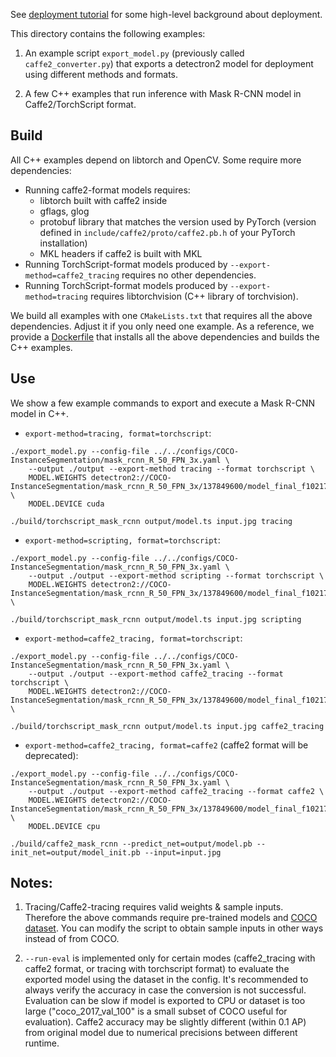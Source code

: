 See [deployment tutorial](https://detectron2.readthedocs.io/tutorials/deployment.html)
for some high-level background about deployment.

This directory contains the following examples:

1. An example script `export_model.py` (previously called `caffe2_converter.py`)
   that exports a detectron2 model for deployment using different methods and formats.

2. A few C++ examples that run inference with Mask R-CNN model in Caffe2/TorchScript format.

## Build
All C++ examples depend on libtorch and OpenCV. Some require more dependencies:

* Running caffe2-format models requires:
  * libtorch built with caffe2 inside
  * gflags, glog
  * protobuf library that matches the version used by PyTorch (version defined in `include/caffe2/proto/caffe2.pb.h` of your PyTorch installation)
  * MKL headers if caffe2 is built with MKL
* Running TorchScript-format models produced by `--export-method=caffe2_tracing` requires no other dependencies.
* Running TorchScript-format models produced by `--export-method=tracing` requires libtorchvision (C++ library of torchvision).

We build all examples with one `CMakeLists.txt` that requires all the above dependencies.
Adjust it if you only need one example.
As a reference,
we provide a [Dockerfile](../../docker/deploy.Dockerfile) that
installs all the above dependencies and builds the C++ examples.

## Use

We show a few example commands to export and execute a Mask R-CNN model in C++.

* `export-method=tracing, format=torchscript`:
```
./export_model.py --config-file ../../configs/COCO-InstanceSegmentation/mask_rcnn_R_50_FPN_3x.yaml \
    --output ./output --export-method tracing --format torchscript \
    MODEL.WEIGHTS detectron2://COCO-InstanceSegmentation/mask_rcnn_R_50_FPN_3x/137849600/model_final_f10217.pkl \
    MODEL.DEVICE cuda

./build/torchscript_mask_rcnn output/model.ts input.jpg tracing
```

* `export-method=scripting, format=torchscript`:
```
./export_model.py --config-file ../../configs/COCO-InstanceSegmentation/mask_rcnn_R_50_FPN_3x.yaml \
    --output ./output --export-method scripting --format torchscript \
    MODEL.WEIGHTS detectron2://COCO-InstanceSegmentation/mask_rcnn_R_50_FPN_3x/137849600/model_final_f10217.pkl \

./build/torchscript_mask_rcnn output/model.ts input.jpg scripting
```

* `export-method=caffe2_tracing, format=torchscript`:

```
./export_model.py --config-file ../../configs/COCO-InstanceSegmentation/mask_rcnn_R_50_FPN_3x.yaml \
    --output ./output --export-method caffe2_tracing --format torchscript \
    MODEL.WEIGHTS detectron2://COCO-InstanceSegmentation/mask_rcnn_R_50_FPN_3x/137849600/model_final_f10217.pkl \

./build/torchscript_mask_rcnn output/model.ts input.jpg caffe2_tracing
```


* `export-method=caffe2_tracing, format=caffe2` (caffe2 format will be deprecated):
```
./export_model.py --config-file ../../configs/COCO-InstanceSegmentation/mask_rcnn_R_50_FPN_3x.yaml \
    --output ./output --export-method caffe2_tracing --format caffe2 \
    MODEL.WEIGHTS detectron2://COCO-InstanceSegmentation/mask_rcnn_R_50_FPN_3x/137849600/model_final_f10217.pkl \
    MODEL.DEVICE cpu

./build/caffe2_mask_rcnn --predict_net=output/model.pb --init_net=output/model_init.pb --input=input.jpg
```


## Notes:

1. Tracing/Caffe2-tracing requires valid weights & sample inputs.
   Therefore the above commands require pre-trained models and [COCO dataset](https://detectron2.readthedocs.io/tutorials/builtin_datasets.html).
   You can modify the script to obtain sample inputs in other ways instead of from COCO.

2. `--run-eval` is implemented only for certain modes
   (caffe2_tracing with caffe2 format, or tracing with torchscript format)
   to evaluate the exported model using the dataset in the config.
   It's recommended to always verify the accuracy in case the conversion is not successful.
   Evaluation can be slow if model is exported to CPU or dataset is too large ("coco_2017_val_100" is a small subset of COCO useful for evaluation).
   Caffe2 accuracy may be slightly different (within 0.1 AP) from original model due to numerical precisions between different runtime.
